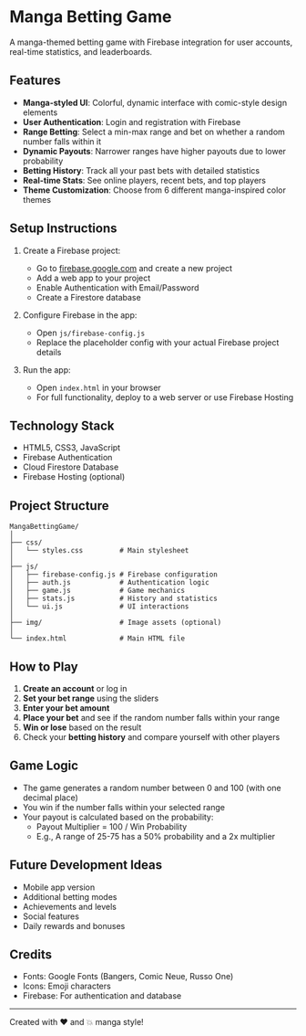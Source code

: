 # Manga Betting Game

A manga-themed betting game with Firebase integration for user accounts, real-time statistics, and leaderboards.

## Features

- **Manga-styled UI**: Colorful, dynamic interface with comic-style design elements
- **User Authentication**: Login and registration with Firebase
- **Range Betting**: Select a min-max range and bet on whether a random number falls within it
- **Dynamic Payouts**: Narrower ranges have higher payouts due to lower probability
- **Betting History**: Track all your past bets with detailed statistics
- **Real-time Stats**: See online players, recent bets, and top players
- **Theme Customization**: Choose from 6 different manga-inspired color themes

## Setup Instructions

1. Create a Firebase project:
   - Go to [firebase.google.com](https://firebase.google.com/) and create a new project
   - Add a web app to your project
   - Enable Authentication with Email/Password
   - Create a Firestore database

2. Configure Firebase in the app:
   - Open `js/firebase-config.js`
   - Replace the placeholder config with your actual Firebase project details

3. Run the app:
   - Open `index.html` in your browser
   - For full functionality, deploy to a web server or use Firebase Hosting

## Technology Stack

- HTML5, CSS3, JavaScript
- Firebase Authentication
- Cloud Firestore Database
- Firebase Hosting (optional)

## Project Structure

```
MangaBettingGame/
│
├── css/
│   └── styles.css         # Main stylesheet
│
├── js/
│   ├── firebase-config.js # Firebase configuration
│   ├── auth.js            # Authentication logic
│   ├── game.js            # Game mechanics
│   ├── stats.js           # History and statistics
│   └── ui.js              # UI interactions
│
├── img/                   # Image assets (optional)
│
└── index.html             # Main HTML file
```

## How to Play

1. **Create an account** or log in
2. **Set your bet range** using the sliders
3. **Enter your bet amount**
4. **Place your bet** and see if the random number falls within your range
5. **Win or lose** based on the result
6. Check your **betting history** and compare yourself with other players

## Game Logic

- The game generates a random number between 0 and 100 (with one decimal place)
- You win if the number falls within your selected range
- Your payout is calculated based on the probability:
  - Payout Multiplier = 100 / Win Probability
  - E.g., A range of 25-75 has a 50% probability and a 2x multiplier

## Future Development Ideas

- Mobile app version
- Additional betting modes
- Achievements and levels
- Social features
- Daily rewards and bonuses

## Credits

- Fonts: Google Fonts (Bangers, Comic Neue, Russo One)
- Icons: Emoji characters
- Firebase: For authentication and database

---

Created with ❤️ and 💥 manga style!